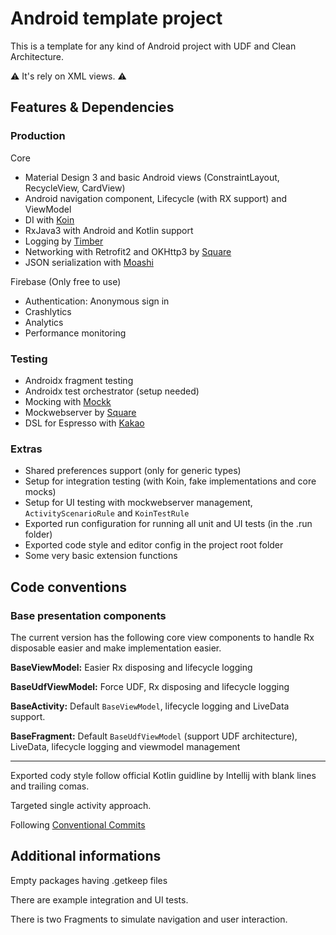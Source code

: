 # Android template project

This is a template for any kind of Android project with UDF and Clean Architecture.

:warning: It's rely on XML views. :warning:

## Features & Dependencies

### Production

Core
- Material Design 3 and basic Android views (ConstraintLayout, RecycleView, CardView)
- Android navigation component, Lifecycle (with RX support) and ViewModel
- DI with [Koin](https://github.com/InsertKoinIO/koin)
- RxJava3 with Android and Kotlin support
- Logging by [Timber](https://github.com/JakeWharton/timber)
- Networking with Retrofit2 and OKHttp3 by [Square](https://github.com/square)
- JSON serialization with [Moashi](https://github.com/square/moshi)

Firebase (Only free to use)
- Authentication: Anonymous sign in
- Crashlytics
- Analytics
- Performance monitoring

### Testing

- Androidx fragment testing
- Androidx test orchestrator (setup needed)
- Mocking with [Mockk](https://mockk.io/)
- Mockwebserver by [Square](https://github.com/square)
- DSL for Espresso with [Kakao](https://github.com/KakaoCup/Kakao)

### Extras

- Shared preferences support (only for generic types)
- Setup for integration testing (with Koin, fake implementations and core mocks)
- Setup for UI testing with mockwebserver management, `ActivityScenarioRule` and `KoinTestRule`
- Exported run configuration for running all unit and UI tests (in the .run folder)
- Exported code style and editor config in the project root folder
- Some very basic extension functions

## Code conventions

### Base presentation components

The current version has the following core view components to handle Rx disposable easier and make implementation easier.

**BaseViewModel:** Easier Rx disposing and lifecycle logging

**BaseUdfViewModel:** Force UDF, Rx disposing and lifecycle logging

**BaseActivity:** Default `BaseViewModel`, lifecycle logging and LiveData support.

**BaseFragment:** Default `BaseUdfViewModel` (support UDF architecture), LiveData, lifecycle logging and viewmodel management

****

Exported cody style follow official Kotlin guidline by Intellij with blank lines and trailing comas.

Targeted single activity approach.

Following [Conventional Commits](https://cheatography.com/albelop/cheat-sheets/conventional-commits/)

## Additional informations

Empty packages having .getkeep files

There are example integration and UI tests.

There is two Fragments to simulate navigation and user interaction.
